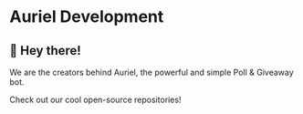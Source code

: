 # Auriel Development

## 👋 Hey there!
We are the creators behind Auriel, the powerful and simple Poll & Giveaway bot.


Check out our cool open-source repositories!
